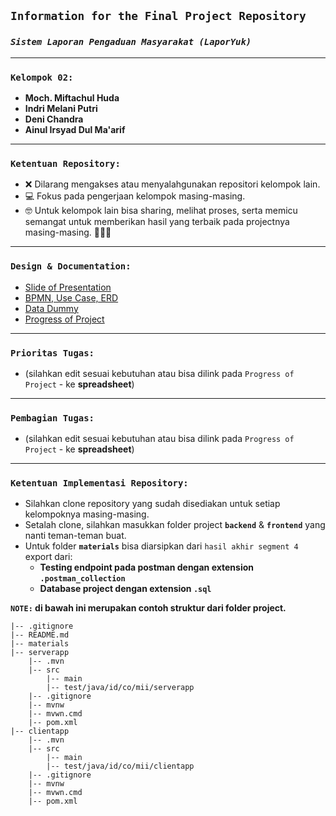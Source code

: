 ## **`Information for the Final Project Repository`**

### **_`Sistem Laporan Pengaduan Masyarakat (LaporYuk)`_**

---

### **`Kelompok 02:`**

- **Moch. Miftachul Huda**
- **Indri Melani Putri**
- **Deni Chandra**
- **Ainul Irsyad Dul Ma'arif**

---

### **`Ketentuan Repository:`**

- ❌ Dilarang mengakses atau menyalahgunakan repositori kelompok lain.
- 💻 Fokus pada pengerjaan kelompok masing-masing.
- 🤓 Untuk kelompok lain bisa sharing, melihat proses, serta memicu semangat untuk memberikan hasil yang terbaik pada projectnya masing-masing. 💪💪💪

---

### **`Design & Documentation:`**

- [Slide of Presentation](https://docs.google.com/presentation/d/1mHSf4ihPYSBI3npNtmVJWzpydhJ6pB3xTbUSl_noV40/edit?usp=sharing)
- [BPMN, Use Case, ERD](https://drive.google.com/drive/folders/1ip1z9wYQdXvnBq8OWLqob-tUQkr3y1dA?usp=sharing)
- [Data Dummy](https://docs.google.com/spreadsheets/d/1ui3moLpR7iViF3f32MAUWd653qhRbPlG/edit?usp=sharing&ouid=107494131035951904511&rtpof=true&sd=true)
- [Progress of Project](#)

---

### **`Prioritas Tugas:`**

- (silahkan edit sesuai kebutuhan atau bisa dilink pada `Progress of Project` - ke **spreadsheet**)

---

### **`Pembagian Tugas:`**

- (silahkan edit sesuai kebutuhan atau bisa dilink pada `Progress of Project` - ke **spreadsheet**)

---

### **`Ketentuan Implementasi Repository:`**

- Silahkan clone repository yang sudah disediakan untuk setiap kelompoknya masing-masing.
- Setalah clone, silahkan masukkan folder project **`backend`** & **`frontend`** yang nanti teman-teman buat.
- Untuk folder **`materials`** bisa diarsipkan dari `hasil akhir segment 4` export dari:
  - **Testing endpoint pada postman dengan extension `.postman_collection`**
  - **Database project dengan extension `.sql`**

**`NOTE:` di bawah ini merupakan contoh struktur dari folder project.**

```
|-- .gitignore
|-- README.md
|-- materials
|-- serverapp
    |-- .mvn
    |-- src
        |-- main
        |-- test/java/id/co/mii/serverapp
    |-- .gitignore
    |-- mvnw
    |-- mvwn.cmd
    |-- pom.xml
|-- clientapp
    |-- .mvn
    |-- src
        |-- main
        |-- test/java/id/co/mii/clientapp
    |-- .gitignore
    |-- mvnw
    |-- mvwn.cmd
    |-- pom.xml
```
